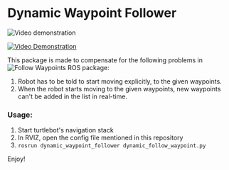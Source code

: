 # Dynamic Waypoint Follower

![Video demonstration](https://youtu.be/rmQ4tR-wsTM)

[![Video Demonstration](https://raw.githubusercontent.com/kanishkanarch/dynamic_waypoint_follower/master/Video_demo.png)](https://www.youtube.com/watch?v=rmQ4tR-wsTM)

This package is made to compensate for the following problems in ![Follow Waypoints](http://wiki.ros.org/follow_waypoints) ROS package:

1. Robot has to be told to start moving explicitly, to the given waypoints.
2. When the robot starts moving to the given waypoints, new waypoints can't be added in the list in real-time.

### Usage:

1. Start turtlebot's navigation stack
2. In RVIZ, open the config file mentioned in this repository
3. `rosrun dynamic_waypoint_follower dynamic_follow_waypoint.py`

Enjoy!
